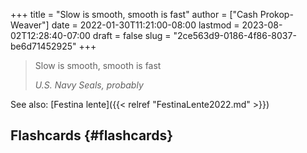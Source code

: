 +++
title = "Slow is smooth, smooth is fast"
author = ["Cash Prokop-Weaver"]
date = 2022-01-30T11:21:00-08:00
lastmod = 2023-08-02T12:28:40-07:00
draft = false
slug = "2ce563d9-0186-4f86-8037-be6d71452925"
+++

> Slow is smooth, smooth is fast
>
> _U.S. Navy Seals, probably_

See also: [Festina lente]({{< relref "FestinaLente2022.md" >}})


## Flashcards {#flashcards}
